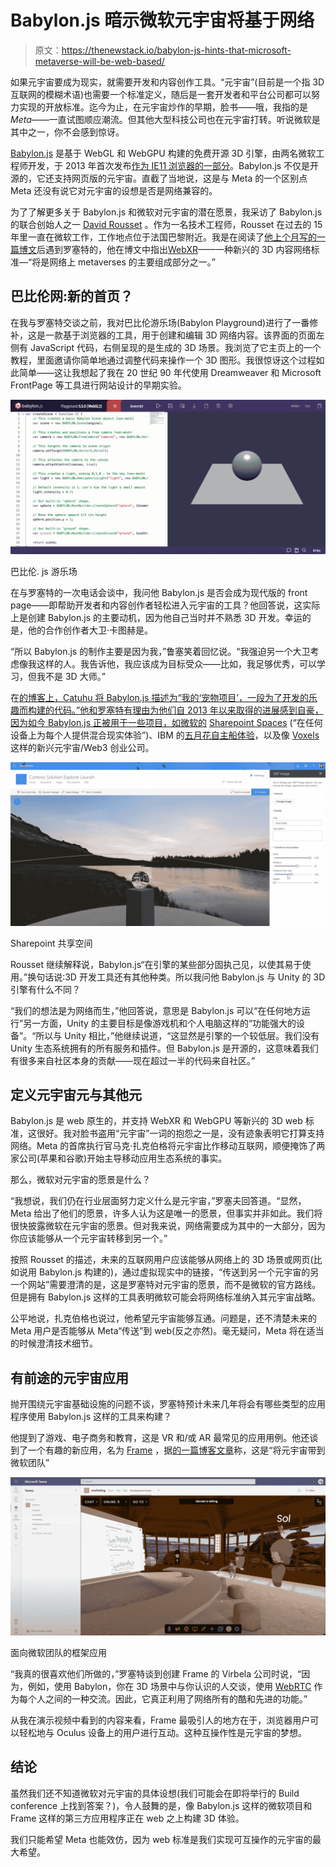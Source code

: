 # Babylon.js 暗示微软元宇宙将基于网络

> 原文：<https://thenewstack.io/babylon-js-hints-that-microsoft-metaverse-will-be-web-based/>

如果元宇宙要成为现实，就需要开发和内容创作工具。“元宇宙”(目前是一个指 3D 互联网的模糊术语)也需要一个标准定义，随后是一套开发者和平台公司都可以努力实现的开放标准。迄今为止，在元宇宙炒作的早期，脸书——哦，我指的是*Meta*——一直试图顺应潮流。但其他大型科技公司也在元宇宙打转。听说微软是其中之一，你不会感到惊讶。

[Babylon.js](https://www.babylonjs.com/) 是基于 WebGL 和 WebGPU 构建的免费开源 3D 引擎，由两名微软工程师开发，于 2013 年首次发布[作为 IE11 浏览器的一部分](https://www.i-programmer.info/news/144-graphics-and-games/6243-babylonjs-a-webgl-game-engine-from-microsoft.html)。Babylon.js 不仅是开源的，它还支持网页版的元宇宙。直截了当地说，这是与 Meta 的一个区别点 Meta 还没有说它对元宇宙的设想是否是网络兼容的。

为了了解更多关于 Babylon.js 和微软对元宇宙的潜在愿景，我采访了 Babylon.js 的联合创始人之一 [David Rousset](https://www.linkedin.com/in/davrous/) 。作为一名技术工程师，Rousset 在过去的 15 年里一直在微软工作，工作地点位于法国巴黎附近。我是在阅读了[他上个月写的一篇博文](https://www.davrous.com/2022/04/12/from-gaming-to-metaverses-building-webxr-apps-with-babylon-js/)后遇到罗塞特的，他在博文中指出[WebXR](https://www.w3.org/TR/webxr/)——一种新兴的 3D 内容网络标准—“将是网络上 metaverses 的主要组成部分之一。”

## 巴比伦网:新的首页？

在我与罗塞特交谈之前，我对巴比伦游乐场(Babylon Playground)进行了一番修补，这是一款基于浏览器的工具，用于创建和编辑 3D 网络内容。该界面的页面左侧有 JavaScript 代码，右侧呈现的是生成的 3D 场景。我浏览了它主页上的一个教程，里面邀请你简单地通过调整代码来操作一个 3D 图形。我很惊讶这个过程如此简单——这让我想起了我在 20 世纪 90 年代使用 Dreamweaver 和 Microsoft FrontPage 等工具进行网站设计的早期实验。

[![Babylon.js Playground](img/a679163188390ed7096f9ccb774af7fc.png)](https://cdn.thenewstack.io/media/2022/05/fa3318f5-screenshot-2022-05-05-at-10.50.54-am.png)

巴比伦. js 游乐场

在与罗塞特的一次电话会谈中，我问他 Babylon.js 是否会成为现代版的 front page——即帮助开发者和内容创作者轻松进入元宇宙的工具？他回答说，这实际上是创建 Babylon.js 的主要动机，因为他自己当时并不熟悉 3D 开发。幸运的是，他的合作创作者大卫·卡图赫是。

“所以 Babylon.js 的制作主要是因为我，”鲁塞笑着回忆说。“我强迫另一个大卫考虑像我这样的人。我告诉他，我应该成为目标受众——比如，我足够优秀，可以学习，但我不是 3D 大师。”

在[的博客上，Catuhu 将 Babylon.js 描述为“我的‘宠物项目’，一段为了开发的乐趣而构建的代码。”他和罗塞特有理由为他们自 2013 年以来取得的进展感到自豪，因为如今 Babylon.js 正被用于一些项目，如微软的](https://www.catuhe.com/Retrospective/) [Sharepoint Spaces](https://www.exploresharepointspaces.com/) (“在任何设备上为每个人提供混合现实体验”)、IBM 的[五月花自主船体验](https://www.ibm.com/resources/cloud/mayflower-ship-experience/#/)，以及像 [Voxels](https://www.voxels.com/) 这样的新兴元宇宙/Web3 创业公司。

[![Sharepoint Spaces](img/bd83e1ea30fc93d050ca513a30e1cb83.png)](https://cdn.thenewstack.io/media/2022/05/b5e7fcff-sharepoint_spaces2.jpg)

Sharepoint 共享空间

Rousset 继续解释说，Babylon.js“在引擎的某些部分固执己见，以使其易于使用。”换句话说:3D 开发工具还有其他种类。所以我问他 Babylon.js 与 Unity 的 3D 引擎有什么不同？

“我们的想法是为网络而生，”他回答说，意思是 Babylon.js 可以“在任何地方运行”另一方面，Unity 的主要目标是像游戏机和个人电脑这样的“功能强大的设备”。“所以与 Unity 相比，”他继续说道，“这显然是引擎的一个较低层。我们没有 Unity 生态系统拥有的所有服务和插件。但 Babylon.js 是开源的，这意味着我们有很多来自社区本身的贡献——现在超过一半的代码来自社区。”

## 定义元宇宙元与其他元

Babylon.js 是 web 原生的，并支持 WebXR 和 WebGPU 等新兴的 3D web 标准，这很好。我对脸书盗用“元宇宙”一词的抱怨之一是，没有迹象表明它打算支持网络。Meta 的首席执行官马克·扎克伯格将元宇宙比作移动互联网，顺便掩饰了两家公司(苹果和谷歌)开始主导移动应用生态系统的事实。

那么，微软对元宇宙的愿景是什么？

“我想说，我们仍在行业层面努力定义什么是元宇宙，”罗塞夫回答道。“显然，Meta 给出了他们的愿景，许多人认为这是唯一的愿景，但事实并非如此。我们将很快披露微软在元宇宙的愿景。但对我来说，网络需要成为其中的一大部分，因为你应该能够从一个元宇宙转移到另一个。”

按照 Rousset 的描述，未来的互联网用户应该能够从网络上的 3D 场景或网页(比如说用 Babylon.js 构建的)，通过虚拟现实中的链接，“传送到另一个元宇宙的另一个网站”需要澄清的是，这是罗塞特对元宇宙的愿景，而不是微软的官方路线。但是拥有 Babylon.js 这样的工具表明微软可能会将网络标准纳入其元宇宙战略。

公平地说，扎克伯格也说过，他希望元宇宙能够互通。问题是，还不清楚未来的 Meta 用户是否能够从 Meta“传送”到 web(反之亦然)。毫无疑问，Meta 将在适当的时候澄清技术细节。

## 有前途的元宇宙应用

抛开围绕元宇宙基础设施的问题不谈，罗塞特预计未来几年将会有哪些类型的应用程序使用 Babylon.js 这样的工具来构建？

他提到了游戏、电子商务和教育，这是 VR 和/或 AR 最常见的应用用例。他还谈到了一个有趣的新应用，名为 [Frame](https://appsource.microsoft.com/en-us/product/office/WA200003857?tab=Overview) ，据[的一篇博客文章](https://learn.framevr.io/post/bringing-the-metaverse-to-microsoft-teams)称，这是“将元宇宙带到微软团队”

[![Frame app for Microsoft Teams](img/c6b65a007d1737914b1682f9bffb73bc.png)](https://cdn.thenewstack.io/media/2022/05/ab84bdd4-framesapp.jpg)

面向微软团队的框架应用

“我真的很喜欢他们所做的，”罗塞特谈到创建 Frame 的 Virbela 公司时说，“因为，例如，使用 Babylon，你在 3D 场景中与你认识的人交谈，使用 [WebRTC](https://en.wikipedia.org/wiki/WebRTC) 作为每个人之间的一种交流。因此，它真正利用了网络所有的酷和先进的功能。”

从我在演示视频中看到的内容来看，Frame 最吸引人的地方在于，浏览器用户可以轻松地与 Oculus 设备上的用户进行互动。这种互操作性是元宇宙的梦想。

## 结论

虽然我们还不知道微软对元宇宙的具体设想(我们可能会在即将举行的 Build conference 上找到答案？)，令人鼓舞的是，像 Babylon.js 这样的微软项目和 Frame 这样的第三方应用程序正在 web 之上构建 3D 体验。

我们只能希望 Meta 也能效仿，因为 web 标准是我们实现可互操作的元宇宙的最大希望。

<svg xmlns:xlink="http://www.w3.org/1999/xlink" viewBox="0 0 68 31" version="1.1"><title>Group</title> <desc>Created with Sketch.</desc></svg>